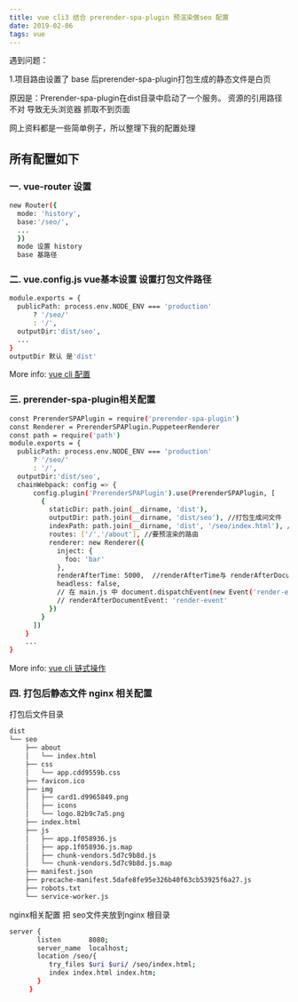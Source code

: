 ```yaml
---
title: vue cli3 结合 prerender-spa-plugin 预渲染做seo 配置 
date: 2019-02-06
tags: vue
---
```

遇到问题：

1.项目路由设置了 base 后prerender-spa-plugin打包生成的静态文件是白页

原因是：Prerender-spa-plugin在dist目录中启动了一个服务。 资源的引用路径不对 导致无头浏览器 抓取不到页面 

网上资料都是一些简单例子，所以整理下我的配置处理

## 所有配置如下

### 一. vue-router 设置

``` bash
new Router({
  mode: 'history',
  base:'/seo/',
  ...
  })
  mode 设置 history
  base 基路径 
```
### 二. vue.config.js vue基本设置 设置打包文件路径
``` bash
module.exports = {
  publicPath: process.env.NODE_ENV === 'production'
      ? '/seo/'
      : '/',
  outputDir:'dist/seo',
  ...
}
outputDir 默认 是'dist'
```
More info: [vue cli 配置](https://cli.vuejs.org/zh/config/#publicpath)
### 三. prerender-spa-plugin相关配置
``` bash
const PrerenderSPAPlugin = require('prerender-spa-plugin')
const Renderer = PrerenderSPAPlugin.PuppeteerRenderer
const path = require('path')
module.exports = {
  publicPath: process.env.NODE_ENV === 'production'
      ? '/seo/'
      : '/',
  outputDir:'dist/seo',
  chainWebpack: config => {
      config.plugin('PrerenderSPAPlugin').use(PrerenderSPAPlugin, [
        {
          staticDir: path.join(__dirname, 'dist'),
          outputDir: path.join(__dirname, 'dist/seo'), //打包生成问文件
          indexPath: path.join(__dirname, 'dist', '/seo/index.html'), //首页访问路径
          routes: ['/','/about'], //要预渲染的路由
          renderer: new Renderer({
            inject: {
              foo: 'bar'
            },
            renderAfterTime: 5000,  //renderAfterTime与 renderAfterDocumentEvent  同时起作用 哪个快执行哪个
            headless: false,
            // 在 main.js 中 document.dispatchEvent(new Event('render-event'))，两者的事件名称要对应上。
            // renderAfterDocumentEvent: 'render-event'
          })
        }
      ])
    }
    ...
}
```
More info: [vue cli 链式操作](https://cli.vuejs.org/zh/guide/webpack.html#链式操作-高级)
### 四. 打包后静态文件 nginx 相关配置
打包后文件目录
```bash
dist
└── seo
    ├── about
    │   └── index.html
    ├── css
    │   └── app.cdd9559b.css
    ├── favicon.ico
    ├── img
    │   ├── card1.d9965849.png
    │   ├── icons
    │   └── logo.82b9c7a5.png
    ├── index.html
    ├── js
    │   ├── app.1f058936.js
    │   ├── app.1f058936.js.map
    │   ├── chunk-vendors.5d7c9b8d.js
    │   └── chunk-vendors.5d7c9b8d.js.map
    ├── manifest.json
    ├── precache-manifest.5dafe8fe95e326b40f63cb53925f6a27.js
    ├── robots.txt
    └── service-worker.js
```
nginx相关配置 把 seo文件夹放到nginx 根目录
``` bash
server {
       listen       8080;
       server_name  localhost;
       location /seo/{
          try_files $uri $uri/ /seo/index.html;
          index index.html index.htm;
       }
     }
```